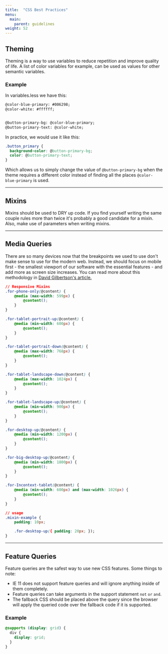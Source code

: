```yaml
---
title:  "CSS Best Practices"
menu:
  main:
    parent: guidelines
weight: 52
---
```


## Theming

Theming is a way to use variables to reduce repetition and improve quality of life. A list of color variables for example, can be used as values for other semantic variables.

### Example
In variables.less we have this:
```html
@color-blue-primary: #006298;
@color-white: #ffffff;


@button-primary-bg: @color-blue-primary;
@button-primary-text: @color-white;

```

In practice, we would use it like this:

```css
.button_primary {
  background-color: @button-primary-bg;
  color: @button-primary-text;
}
```

Which allows us to simply change the value of `@button-primary-bg` when the theme requires a different color instead of finding all the places `@color-blue-primary` is used.

---

## Mixins

Mixins should be used to DRY up code. If you find yourself writing the same couple rules more than twice it's probably a good candidate for a mixin. Also, make use of parameters when writing mixins.

---

## Media Queries

There are so many devices now that the breakpoints we used to use don't make sense to use for the modern web. Instead, we should focus on mobile first - the smallest viewport of our software with the essential features - and add more as screen size increases. You can read more about this methodology in [David Gilbertson's article.](https://medium.freecodecamp.org/the-100-correct-way-to-do-css-breakpoints-88d6a5ba1862)

```css
// Responsive Mixins
.for-phone-only(@content) {
	@media (max-width: 599px) {
		@content();
	}
}

.for-tablet-portrait-up(@content) {
	@media (min-width: 600px) {
		@content();
	}
}

.for-tablet-portrait-down(@content) {
	@media (max-width: 768px) {
		@content();
	}
}

.for-tablet-landscape-down(@content) {
	@media (max-width: 1024px) {
		@content();
	}
}

.for-tablet-landscape-up(@content) {
	@media (min-width: 900px) {
		@content();
	}
}

.for-desktop-up(@content) {
	@media (min-width: 1200px) {
		@content();
	}
}

.for-big-desktop-up(@content) {
	@media (min-width: 1800px) {
		@content();
	}
}

.for-Incontext-tablet(@content) {
	@media (min-width: 600px) and (max-width: 1026px) {
		@content();
	}
}

// usage
.mixin-example {
	padding: 10px;

	.for-desktop-up({ padding: 20px; });
}
```

---

## Feature Queries

Feature queries are the safest way to use new CSS features. Some things to note:

- IE 11 does not support feature queries and will ignore anything inside of them completely.
- Feature queries can take arguments in the support statement `not` `or` `and`.
- The fallback CSS should be placed above the query since the browser will apply the queried code over the fallback code if it is supported.

### Example

```css
@supports (display: grid) {
  div {
    display: grid;
  }
}
```
